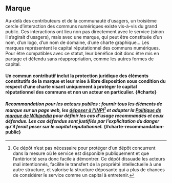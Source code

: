 ## Marque

Au-delà des contributeurs et de la communauté d’usagers, un troisième cercle d’interaction des communs numériques existe vis-à-vis du grand public. Ces interactions ont lieu non pas directement avec le service (sinon il s’agirait d’usagers), mais avec une marque, qui peut être constituée d’un nom, d’un logo, d’un nom de domaine, d’une charte graphique… Les marques représentent le capital réputationnel des communs numériques. Pour être compatibles avec ce statut, leur bénéfice doit donc être mis en partage et défendu sans réappropriation, comme les autres formes de capital.

#### Un commun contributif inclut la protection juridique des éléments constitutifs de la marque et leur mise à libre disposition sous condition du respect d’une charte visant uniquement à protéger le capital réputationnel des communs et non un acteur en particulier. {#charte}

#### _Recommandation pour les acteurs publics : fournir tous les éléments de marque sur un page web, les [déposer à l’INPI](https://www.inpi.fr/fr/services-et-prestations/depot-de-marque-en-ligne)[^20] et adapter la [Politique de marque de Wikipédia](https://meta.wikimedia.org/wiki/Trademark_policy/fr#policy) pour définir les cas d’usage recommandés et ceux défendus. Les cas défendus sont justifiés par l’explicitation du danger qu’il ferait peser sur le capital réputationnel._ {#charte-recommandation-public}

[^20]: Ce dépôt n’est pas nécessaire pour protéger d’un dépôt concurrent dans la mesure où le service est disponible publiquement et que l’antériorité sera donc facile à démontrer. Ce dépôt dissuade les acteurs mal intentionnés, facilite le transfert de la propriété intellectuelle à une autre structure, et valorise la structure déposante qui a plus de chances de considérer le service comme un capital à entretenir.
